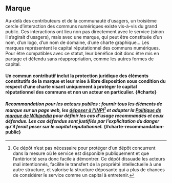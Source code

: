 ## Marque

Au-delà des contributeurs et de la communauté d’usagers, un troisième cercle d’interaction des communs numériques existe vis-à-vis du grand public. Ces interactions ont lieu non pas directement avec le service (sinon il s’agirait d’usagers), mais avec une marque, qui peut être constituée d’un nom, d’un logo, d’un nom de domaine, d’une charte graphique… Les marques représentent le capital réputationnel des communs numériques. Pour être compatibles avec ce statut, leur bénéfice doit donc être mis en partage et défendu sans réappropriation, comme les autres formes de capital.

#### Un commun contributif inclut la protection juridique des éléments constitutifs de la marque et leur mise à libre disposition sous condition du respect d’une charte visant uniquement à protéger le capital réputationnel des communs et non un acteur en particulier. {#charte}

#### _Recommandation pour les acteurs publics : fournir tous les éléments de marque sur un page web, les [déposer à l’INPI](https://www.inpi.fr/fr/services-et-prestations/depot-de-marque-en-ligne)[^20] et adapter la [Politique de marque de Wikipédia](https://meta.wikimedia.org/wiki/Trademark_policy/fr#policy) pour définir les cas d’usage recommandés et ceux défendus. Les cas défendus sont justifiés par l’explicitation du danger qu’il ferait peser sur le capital réputationnel._ {#charte-recommandation-public}

[^20]: Ce dépôt n’est pas nécessaire pour protéger d’un dépôt concurrent dans la mesure où le service est disponible publiquement et que l’antériorité sera donc facile à démontrer. Ce dépôt dissuade les acteurs mal intentionnés, facilite le transfert de la propriété intellectuelle à une autre structure, et valorise la structure déposante qui a plus de chances de considérer le service comme un capital à entretenir.
